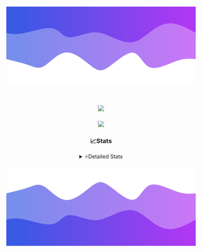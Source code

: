 ![Header](./header.png)
<div align="center">

<h1 align="center">
  <a href="https://git.io/typing-svg">
    <img src="https://readme-typing-svg.herokuapp.com/?lines=Hello,+There!+%F0%9F%91%8B;This+is+chicho.;Owner+on+Ocean;&center=true&size=25">
  </a>
</h1>
  
<p align="center">
  <img src="https://lanyard.cnrad.dev/api/852683595378196480" />
</p>

### 📈Stats
<details>
    <summary> ⚡Detailed Stats</summary>
    <br/>

<!--START_SECTION:waka-->
![Code Time](http://img.shields.io/badge/Code%20Time-1%2C016%20hrs%203%20mins-blue)

![Profile Views](http://img.shields.io/badge/Profile%20Views-0-blue)

**🐱 My GitHub Data** 

> 📦 188.3 kB Used in GitHub's Storage 
 > 
> 🏆 0 Contributions in the Year 2025
 > 
> 🚫 Not Opted to Hire
 > 
> 📜 15 Public Repositories 
 > 
> 🔑 13 Private Repositories 
 > 
**I'm a Night 🦉** 

```text
🌞 Morning                24 commits          █░░░░░░░░░░░░░░░░░░░░░░░░   04.57 % 
🌆 Daytime                72 commits          ███░░░░░░░░░░░░░░░░░░░░░░   13.71 % 
🌃 Evening                237 commits         ███████████░░░░░░░░░░░░░░   45.14 % 
🌙 Night                  192 commits         █████████░░░░░░░░░░░░░░░░   36.57 % 
```
📅 **I'm Most Productive on Friday** 

```text
Monday                   28 commits          █░░░░░░░░░░░░░░░░░░░░░░░░   05.33 % 
Tuesday                  115 commits         █████░░░░░░░░░░░░░░░░░░░░   21.90 % 
Wednesday                83 commits          ████░░░░░░░░░░░░░░░░░░░░░   15.81 % 
Thursday                 67 commits          ███░░░░░░░░░░░░░░░░░░░░░░   12.76 % 
Friday                   125 commits         ██████░░░░░░░░░░░░░░░░░░░   23.81 % 
Saturday                 60 commits          ███░░░░░░░░░░░░░░░░░░░░░░   11.43 % 
Sunday                   47 commits          ██░░░░░░░░░░░░░░░░░░░░░░░   08.95 % 
```


📊 **This Week I Spent My Time On** 

```text
🕑︎ Time Zone: America/Argentina/Buenos_Aires

💬 Programming Languages: 
TypeScript               18 hrs 15 mins      ███████████████████████░░   90.64 % 
Python                   1 hr 39 mins        ██░░░░░░░░░░░░░░░░░░░░░░░   08.24 % 
Other                    13 mins             ░░░░░░░░░░░░░░░░░░░░░░░░░   01.13 % 

🔥 Editors: 
Cursor                   20 hrs 8 mins       █████████████████████████   100.00 % 

🐱‍💻 Projects: 
ocean-backend            18 hrs 40 mins      ███████████████████████░░   92.69 % 
ocean 2                  1 hr 20 mins        ██░░░░░░░░░░░░░░░░░░░░░░░   06.63 % 
Unknown Project          8 mins              ░░░░░░░░░░░░░░░░░░░░░░░░░   00.68 % 

💻 Operating System: 
Windows                  20 hrs              █████████████████████████   99.36 % 
Mac                      7 mins              ░░░░░░░░░░░░░░░░░░░░░░░░░   00.64 % 
```

**I Mostly Code in JavaScript** 

```text
JavaScript               8 repos             ██████░░░░░░░░░░░░░░░░░░░   24.24 % 
HTML                     7 repos             █████░░░░░░░░░░░░░░░░░░░░   21.21 % 
TypeScript               4 repos             ███░░░░░░░░░░░░░░░░░░░░░░   12.12 % 
Astro                    2 repos             ██░░░░░░░░░░░░░░░░░░░░░░░   06.06 % 
SCSS                     1 repo              █░░░░░░░░░░░░░░░░░░░░░░░░   03.03 % 
```




 Last Updated on 28/01/2025 04:18:31 UTC
<!--END_SECTION:waka-->
</details>

![Footer](./footer.png)

